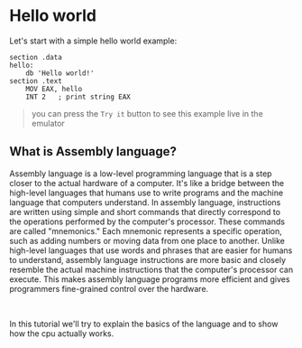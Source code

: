 # Hello world

Let's start with a simple hello world example:


```shell
section .data
hello:
    db 'Hello world!'
section .text
    MOV EAX, hello
    INT 2   ; print string EAX

```
<!-- console -memory -cpu -->


<!-- new -->
> you can press the `Try it` button to see this example live in the emulator

## What is Assembly language?

Assembly language is a low-level programming language that is a step closer to the actual hardware of a computer. It's like a bridge between the high-level languages that humans use to write programs and the machine language that computers understand.
In assembly language, instructions are written using simple and short commands that directly correspond to the operations performed by the computer's processor. These commands are called "mnemonics." Each mnemonic represents a specific operation, such as adding numbers or moving data from one place to another.
Unlike high-level languages that use words and
phrases that are easier for humans to understand,
assembly language instructions are more basic and
closely resemble the actual machine instructions that
the computer's processor can execute. This makes assembly
language programs more efficient and gives programmers fine-grained control over the hardware.

<br>

In this tutorial we'll try to explain the basics of the language and to show how the cpu actually works.
